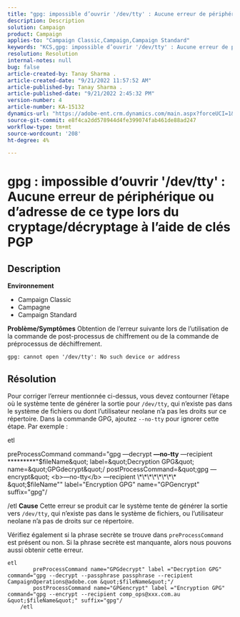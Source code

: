```yaml
---
title: "gpg: impossible d’ouvrir '/dev/tty' : Aucune erreur de périphérique ou d’adresse de ce type lors du cryptage/décryptage à l’aide de clés PGP"
description: Description
solution: Campaign
product: Campaign
applies-to: "Campaign Classic,Campaign,Campaign Standard"
keywords: "KCS,gpg: impossible d’ouvrir '/dev/tty' : Aucune erreur de périphérique ou d’adresse de ce type lors du cryptage/décryptage à l’aide de clés PGP"
resolution: Resolution
internal-notes: null
bug: false
article-created-by: Tanay Sharma .
article-created-date: "9/21/2022 11:57:52 AM"
article-published-by: Tanay Sharma .
article-published-date: "9/21/2022 2:45:32 PM"
version-number: 4
article-number: KA-15132
dynamics-url: "https://adobe-ent.crm.dynamics.com/main.aspx?forceUCI=1&pagetype=entityrecord&etn=knowledgearticle&id=16788499-a439-ed11-9db1-002248086735"
source-git-commit: e8f4ca2dd578944d4fe399074fab461de88ad247
workflow-type: tm+mt
source-wordcount: '208'
ht-degree: 4%

---
```


# gpg : impossible d’ouvrir &#39;/dev/tty&#39; : Aucune erreur de périphérique ou d’adresse de ce type lors du cryptage/décryptage à l’aide de clés PGP

## Description

<b>Environnement</b>
- Campaign Classic
- Campagne
- Campaign Standard



<b>Problème/Symptômes</b>
Obtention de l’erreur suivante lors de l’utilisation de la commande de post-processus de chiffrement ou de la commande de préprocessus de déchiffrement.


```
gpg: cannot open '/dev/tty': No such device or address
```





## Résolution


Pour corriger l’erreur mentionnée ci-dessus, vous devez contourner l’étape où le système tente de générer la sortie pour `/dev/tty`, qui n’existe pas dans le système de fichiers ou dont l’utilisateur neolane n’a pas les droits sur ce répertoire. Dans la commande GPG, ajoutez `--no-tty` pour ignorer cette étape. Par exemple :



etl

preProcessCommand command=&quot;gpg —decrypt <b>—no-tty</b> —recipient \*\*\*\*\*\*\*\*\*&quot;$fileName&quot; label=&quot;Decryption GPG&quot; name=&quot;GPGdecrypt&quot;/ postProcessCommand=&quot;gpg —encrypt&quot; <b>—no-tty</b> —recipient \*\*\*\*\*\*\*\* &quot;$fileName&quot;&quot; label=&quot;Encryption GPG&quot; name=&quot;GPGencrypt&quot; suffix=&quot;gpg&quot;/

/etl
<b>Cause</b>
Cette erreur se produit car le système tente de générer la sortie vers `/dev/tty`, qui n’existe pas dans le système de fichiers, ou l’utilisateur neolane n’a pas de droits sur ce répertoire.

Vérifiez également si la phrase secrète se trouve dans `preProcessCommand` est présent ou non. Si la phrase secrète est manquante, alors nous pouvons aussi obtenir cette erreur.


```
etl
        preProcessCommand name="GPGdecrypt" label ="Decryption GPG" command="gpg --decrypt --passphrase passphrase --recipient CampaignOperations@adobe.com &quot;$fileName&quot;"/
        postProcessCommand name="GPGencrypt" label ="Encryption GPG" command="gpg --encrypt --recipient comp_ops@xxx.com.au &quot;$fileName&quot;" suffix="gpg"/
    /etl
```

